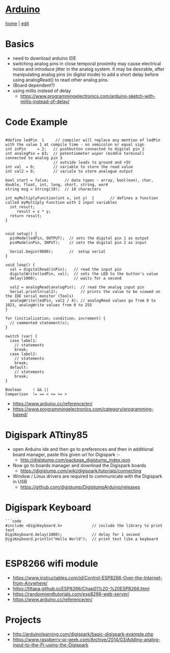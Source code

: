 # [Arduino](https://alwinwoo.github.io/pages/arduino.html)
[home](https://alwinwoo.github.io/) | [edit](https://github.com/alwinwoo/alwinwoo.github.io/edit/master/pages/arduino.md)

# Basics
  - need to download arduino IDE
  - switching analog pins in close temporal proximity may cause electrical noise and introduce jitter in the analog system. It may be desirable, after manipulating analog pins (in digital mode) to add a short delay before using analogRead() to read other analog pins.
  - (Board dependent?)
  - using millis instead of delay
    - <https://www.programmingelectronics.com/arduino-sketch-with-millis-instead-of-delay/>

# Code Example
  ```code
  
  #define ledPin  1     // compiler will replace any mention of ledPin with the value 1 at compile time - no semicolon or equal sign
  int inPin     = 2;   // pushbutton connected to digital pin 2
  int analogPin = A3;  // potentiometer wiper (middle terminal) connected to analog pin 3
                       // outside leads to ground and +5V
  int val  = 0;        // variable to store the read value
  int val2 = 0;        // variale to store analogue output
  
  bool start = false;       // data types - array, bool(ean), char, double, float, int, long, short, string, word
  string msg = String(10);  // 10 characters
  
  int myMultiplyFunction(int x, int y)  {       // defines a function called myMultiply Function with 2 input variables
    int result;
       result = x * y;
    return result;
  }
  
  
  void setup() {
    pinMode(ledPin, OUTPUT);  // sets the digital pin 1 as output
    pinMode(inPin, INPUT);    // sets the digital pin 2 as input
    
    Serial.begin(9600);       //  setup serial
  }

  void loop() {
    val = digitalRead(inPin);   // read the input pin
    digitalWrite(ledPin, val);  // sets the LED to the button's value
    delay(1000);                // waits for a second
    
    val2 = analogRead(analogPin);  // read the analog input pin
    Serial.println(val2);          // prints the value to be viewed on the IDE serial monitor (Tools)
    analogWrite(ledPin, val2 / 4); // analogRead values go from 0 to 1023, analogWrite values from 0 to 255    
  }
  
  for (initialization; condition; increment) {
    // commented statement(s);
  }
  
  switch (var) {
    case label1:
      // statements
      break;
    case label2:
      // statements
      break;
    default:
      // statements
      break;
  }
  
  Boolean     ! && || 
  Comparison  != == < <= >= > 
  
  ```
  - <https://www.arduino.cc/reference/en/>
  - <https://www.programmingelectronics.com/category/programming-based/>

# Digispark ATtiny85
  - open Arduino ide and then go to preferences and then in additional board manager, paste this given url for Digispark :-
    - <http://digistump.com/package_digistump_index.json>
  - Now go to boards manager and download the Digispark boards
    - <https://digistump.com/wiki/digispark/tutorials/connecting>
  - Window / Linux drivers are required to communicate with the Digispark in USB
    - <https://github.com/digistump/DigistumpArduino/releases>

  # Digispark Keyboard
    ```code
    #include <DigiKeyboard.h>             // include the library to print text
    DigiKeyboard.delay(1000);             // delay for 1 second
    DigiKeyboard.println("Hello World");  // print text like a keyboard
    ```

# ESP8266 wifi module
  - <https://www.instructables.com/id/Control-ESP8266-Over-the-Internet-from-Anywhere/>
  - <https://tttapa.github.io/ESP8266/Chap01%20-%20ESP8266.html>
  - <https://randomnerdtutorials.com/esp8266-web-server/>
  - <https://www.arduino.cc/reference/en/>

# Projects
  - <http://arduinolearning.com/digispark/basic-digispark-example.php>
  - <https://www.raspberry-pi-geek.com/Archive/2014/03/Adding-analog-input-to-the-Pi-using-the-Digispark>
